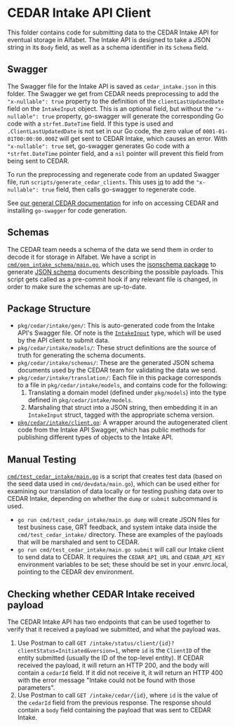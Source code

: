 # CEDAR Intake API Client

This folder contains code for submitting data to the CEDAR Intake API for eventual storage in Alfabet. 
The Intake API is designed to take a JSON string in its `Body` field, as well as a schema identifier in its `Schema` field.

## Swagger

The Swagger file for the Intake API is saved as `cedar_intake.json` in this folder. The Swagger we get from CEDAR needs preprocessing to add the `"x-nullable": true` property to the definition of the `clientLastUpdatedDate` field on the `IntakeInput` object. This is an optional field, but without the `"x-nullable": true` property, go-swagger will generate the corresponding Go code with a `strfmt.DateTime` field. If this type is used and `.ClientLastUpdatedDate` is not set in our Go code, the zero value of `0001-01-01T00:00:00.000Z` will get sent to CEDAR Intake, which causes an error. With `"x-nullable": true` set, go-swagger generates Go code with a `*strfmt.DateTime` pointer field, and a `nil` pointer will prevent this field from being sent to CEDAR.

To run the preprocessing and regenerate code from an updated Swagger file, run `scripts/generate_cedar_clients`. This uses [jq](https://stedolan.github.io/jq/) to add the `"x-nullable": true` field, then calls go-swagger to regenerate code.

See [our general CEDAR documentation](/docs/cedar.md) for info on accessing CEDAR and installing `go-swagger` for code generation.

## Schemas

The CEDAR team needs a schema of the data we send them in order to decode it for storage in Alfabet. We have a script in [`cmd/gen_intake_schema/main.go`](/cmd/gen_intake_schema/main.go), which uses the [jsonschema package](https://pkg.go.dev/github.com/alecthomas/jsonschema) to generate [JSON schema](https://json-schema.org/) documents describing the possible payloads. This script gets called as a pre-commit hook if any relevant file is changed, in order to make sure the schemas are up-to-date.

## Package Structure

- `pkg/cedar/intake/gen/`: This is auto-generated code from the Intake API's Swagger file. Of note is the [`IntakeInput`](gen/models/intake_input.go) type, which will be used by the API client to submit data.
- `pkg/cedar/intake/models/`: These struct definitions are the source of truth for generating the schema documents.
- `pkg/cedar/intake/schemas/`: These are the generated JSON schema documents used by the CEDAR team for validating the data we send.
- `pkg/cedar/intake/translation/`: Each file in this package corresponds to a file in `pkg/cedar/intake/models`, and contains code for the following:
    1. Translating a domain model (defined under `pkg/models`) into the type defined in `pkg/cedar/intake/models`.
    1. Marshaling that struct into a JSON string, then embedding it in an `IntakeInput` struct, tagged with the appropriate schema version.
- [`pkg/cedar/intake/client.go`](client.go): A wrapper around the autogenerated client code from the Intake API Swagger, which has public methods for publishing different types of objects to the Intake API.

## Manual Testing

[`cmd/test_cedar_intake/main.go`](/cmd/test_cedar_intake/main.go) is a script that creates test data (based on the seed data used in `cmd/devdata/main.go`), which can be used either for examining our translation of data locally or for testing pushing data over to CEDAR Intake, depending on whether the `dump` or `submit` subcommand is used.

- `go run cmd/test_cedar_intake/main.go dump` will create JSON files for test business case, GRT feedback, and system intake data inside the `cmd/test_cedar_intake/` directory. These are examples of the payloads that will be marshaled and sent to CEDAR.
- `go run cmd/test_cedar_intake/main.go submit` will call our Intake client to send data to CEDAR. It requires the `CEDAR_API_URL` and `CEDAR_API_KEY` environment variables to be set; these should be set in your .envrc.local, pointing to the CEDAR dev environment.

## Checking whether CEDAR Intake received payload

The CEDAR Intake API has two endpoints that can be used together to verify that it received a payload we submitted, and what the payload was.

1. Use Postman to call `GET /intake/status/client/{id}?clientStatus=Initiated&version=1`, where `id` is the `ClientID` of the entity submitted (usually the ID of the top-level entity). If CEDAR received the payload, it will return an HTTP 200, and the body will contain a `cedarId` field. If it did not receive it, it will return an HTTP 400 with the error message "Intake could not be found with those parameters".
1. Use Postman to call `GET /intake/cedar/{id}`, where `id` is the value of the `cedarId` field from the previous response. The response should contain a `body` field containing the payload that was sent to CEDAR Intake.
